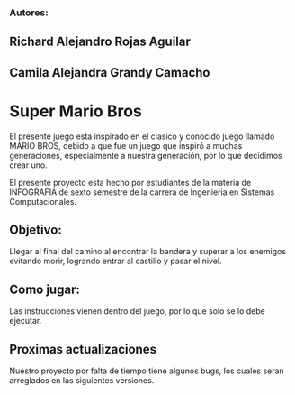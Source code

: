 <h3> Autores: </h3>
<h2> Richard Alejandro Rojas Aguilar </h2>
<h2> Camila Alejandra Grandy Camacho </h2>
<h1> Super Mario Bros </h1>
El presente juego esta inspirado en el clasico y conocido juego llamado MARIO BROS, debido a que fue un juego que inspiró a muchas generaciones, 
especialmente a nuestra generación, por lo que decidimos crear uno.

El presente proyecto esta hecho por estudiantes de la materia de INFOGRAFIA de sexto semestre de la carrera de Ingenieria en Sistemas Computacionales.

<h2>Objetivo: </h2>
Llegar al final del camino al encontrar la bandera y superar a los enemigos evitando morir, logrando entrar al castillo y pasar el nivel.

<h2>Como jugar: </h2>
Las instrucciones vienen dentro del juego, por lo que solo se lo debe ejecutar.
<h2> Proximas actualizaciones </h2>
Nuestro proyecto por falta de tiempo tiene algunos bugs, los cuales seran arreglados en las siguientes versiones.
